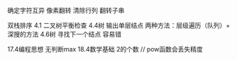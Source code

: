 确定字符互异
像素翻转
清除行列
翻转子串

双栈排序
4.1 二叉树平衡检查
4.4树	输出单层结点 两种方法：层级遍历（队列）+ 深搜的方法
4.6树  寻找下一个结点 容易错

17.4编程思想 无判断max
18.4数学基础 2的个数  // pow函数会丢失精度